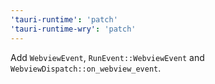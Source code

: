 ```yaml
---
'tauri-runtime': 'patch'
'tauri-runtime-wry': 'patch'
---
```


Add `WebviewEvent`, `RunEvent::WebviewEvent` and `WebviewDispatch::on_webview_event`.
